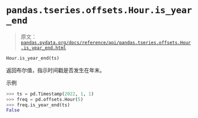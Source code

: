 # `pandas.tseries.offsets.Hour.is_year_end`

> 原文：[`pandas.pydata.org/docs/reference/api/pandas.tseries.offsets.Hour.is_year_end.html`](https://pandas.pydata.org/docs/reference/api/pandas.tseries.offsets.Hour.is_year_end.html)

```py
Hour.is_year_end(ts)
```

返回布尔值，指示时间戳是否发生在年末。

示例

```py
>>> ts = pd.Timestamp(2022, 1, 1)
>>> freq = pd.offsets.Hour(5)
>>> freq.is_year_end(ts)
False 
```
